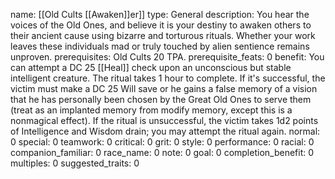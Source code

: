 name: [[Old Cults [[Awaken]]er]]
type: General
description: You hear the voices of the Old Ones, and believe it is your destiny to awaken others to their ancient cause using bizarre and torturous rituals. Whether your work leaves these individuals mad or truly touched by alien sentience remains unproven.
prerequisites: Old Cults 20 TPA.
prerequisite_feats: 0
benefit: You can attempt a DC 25 [[Heal]] check upon an unconscious but stable intelligent creature. The ritual takes 1 hour to complete. If it's successful, the victim must make a DC 25 Will save or he gains a false memory of a vision that he has personally been chosen by the Great Old Ones to serve them (treat as an implanted memory from modify memory, except this is a nonmagical effect). If the ritual is unsuccessful, the victim takes 1d2 points of Intelligence and Wisdom drain; you may attempt the ritual again.
normal: 0
special: 0
teamwork: 0
critical: 0
grit: 0
style: 0
performance: 0
racial: 0
companion_familiar: 0
race_name: 0
note: 0
goal: 0
completion_benefit: 0
multiples: 0
suggested_traits: 0
